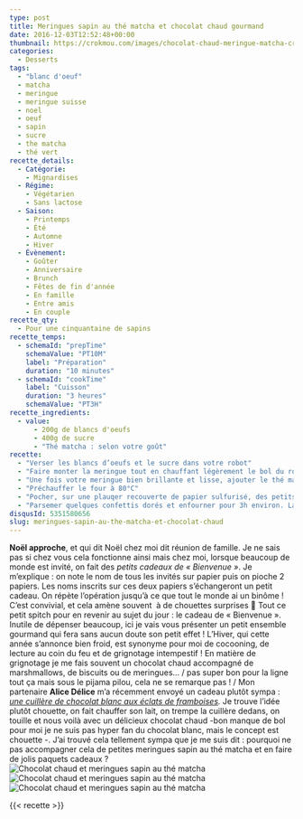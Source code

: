 ```yaml
---
type: post
title: Meringues sapin au thé matcha et chocolat chaud gourmand
date: 2016-12-03T12:52:48+00:00
thumbnail: https://crokmou.com/images/chocolat-chaud-meringue-matcha-crokmou-blog-culinaire-belge-3.jpg
categories:
  - Desserts
tags:
  - "blanc d'oeuf"
  - matcha
  - meringue
  - meringue suisse
  - noel
  - oeuf
  - sapin
  - sucre
  - the matcha
  - thé vert
recette_details:
  - Catégorie:
    - Mignardises
  - Régime:
    - Végétarien
    - Sans lactose
  - Saison:
    - Printemps
    - Été
    - Automne
    - Hiver
  - Évènement:
    - Goûter
    - Anniversaire
    - Brunch
    - Fêtes de fin d'année
    - En famille
    - Entre amis
    - En couple
recette_qty:
  - Pour une cinquantaine de sapins
recette_temps:
  - schemaId: "prepTime"
    schemaValue: "PT10M"
    label: "Préparation"
    duration: "10 minutes"
  - schemaId: "cookTime"
    label: "Cuisson"
    duration: "3 heures"
    schemaValue: "PT3H"
recette_ingredients:
  - value:
      - 200g de blancs d'oeufs
      - 400g de sucre
      - "Thé matcha : selon votre goût"
recette:
  - "Verser les blancs d’oeufs et le sucre dans votre robot"
  - "Faire monter la meringue tout en chauffant légèrement le bol du robot à l’aide d’un chalumeau. Attention à bien vous déplacer lorsque vous chauffez, histoire de ne pas faire de caramel… Chauffer les blancs permet de faire une meringue Suisse. Si vous ne disposez pas d’une cuve permettant la chauffe directe, battre les blancs d’œufs et le sucre dans un cul de poule au bain marie. Le mélange doit atteindre 40/45°C. Puis remettre à battre au robot."
  - "Une fois votre meringue bien brillante et lisse, ajouter le thé matcha préalablement tamisé, incorporer délicatement à la meringue à l’aide d’une spatule"
  - "Préchauffer le four à 80°C"
  - "Pocher, sur une plauqer recouverte de papier sulfurisé, des petits sapins de Noël à l’aide d’une douille « étoile » : pour cela presser une fois pour faire la base du sapin, stopper la pression, remonter légèrement la poche, presser une seconde fois pour faire le deuxième palier et répéter l’opération une troisième fois pour la fin du sapin, terminer avec une petite pointe. La poche à douille n »est pas toujours évidente à manier, mais avec un peu d’entrainement cela s’apprend très vite !"
  - "Parsemer quelques confettis dorés et enfourner pour 3h environ. La meringue doit se décoller facilement du papier et ne plus coller aux doigts.   Pour offrir il vous suffit d’emballer la cuillère chocolat avec quelques meringues et le tour est joué ! C’est simple, gourmand, un peu fait maison et parfait pour la saison 🙂"
disqusId: 5351580656
slug: meringues-sapin-au-the-matcha-et-chocolat-chaud
---
```


**Noël approche**, et qui dit Noël chez moi dit réunion de famille. Je ne sais pas si chez vous cela fonctionne ainsi mais chez moi, lorsque beaucoup de monde est invité, on fait des _petits cadeaux de « Bienvenue »_. Je m’explique : on note le nom de tous les invités sur papier puis on pioche 2 papiers. Les noms inscrits sur ces deux papiers s’échangeront un petit cadeau. On répète l’opération jusqu’à ce que tout le monde ai un binôme ! C’est convivial, et cela amène souvent  à de chouettes surprises 🙂 Tout ce petit spitch pour en revenir au sujet du jour : le cadeau de « Bienvenue ». Inutile de dépenser beaucoup, ici je vais vous présenter un petit ensemble gourmand qui fera sans aucun doute son petit effet ! L’Hiver, qui cette année s’annonce bien froid, est synonyme pour moi de cocooning, de lecture au coin du feu et de grignotage intempestif ! En matière de grignotage je me fais souvent un chocolat chaud accompagné de marshmallows, de biscuits ou de meringues… / pas super bon pour la ligne tout ça mais sous le pijama pilou, cela ne se remarque pas ! / Mon partenaire **Alice Délice** m’a récemment envoyé un cadeau plutôt sympa : _[une cuillère de chocolat blanc aux éclats de framboises](https://www.alicedelice.com)._ Je trouve l’idée plutôt chouette, on fait chauffer son lait, on trempe la cuillère dedans, on touille et nous voilà avec un délicieux chocolat chaud -bon manque de bol pour moi je ne suis pas hyper fan du chocolat blanc, mais le concept est chouette -. J’ai trouvé cela tellement sympa que je me suis dit : pourquoi ne pas accompagner cela de petites meringues sapin au thé matcha et en faire de jolis paquets cadeaux ?   ![Chocolat chaud et meringues sapin au thé matcha](https://crokmou.com/images/chocolat-chaud-meringue-matcha-crokmou-blog-culinaire-belge-1_slsmvw.jpg) ![Chocolat chaud et meringues sapin au thé matcha](https://crokmou.com/images/chocolat-chaud-meringue-matcha-crokmou-blog-culinaire-belge-2_oeuuku.jpg)![Chocolat chaud et meringues sapin au thé matcha](https://crokmou.com/images/chocolat-chaud-meringue-matcha-crokmou-blog-culinaire-belge_bioy77.jpg)

{{< recette >}}
